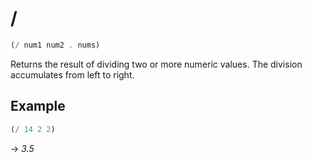 # /
```scheme
(/ num1 num2 . nums)
```
Returns the result of dividing two or more numeric values. The division accumulates from left to right.

## Example
```scheme
(/ 14 2 2)
```
-> *3.5*